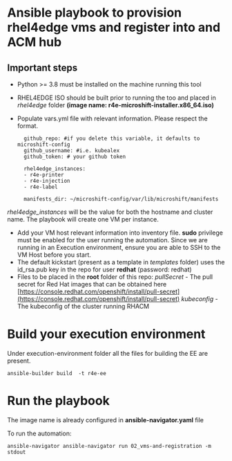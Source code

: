 # Ansible playbook to provision rhel4edge vms and register into and ACM hub

## Important steps

- Python >= 3.8 must be installed on the machine running this tool

- RHEL4EDGE ISO should be built prior to running the too and placed in *rhel4edge* folder **(image name: r4e-microshift-installer.x86_64.iso)**

- Populate vars.yml file with relevant information. Please respect the format.
 
        github_repo: #if you delete this variable, it defaults to microshift-config
        github_username: #i.e. kubealex
        github_token: # your github token 

        rhel4edge_instances: 
        - r4e-printer 
        - r4e-injection 
        - r4e-label 

        manifests_dir: ~/microshift-config/var/lib/microshift/manifests

*rhel4edge_instances* will be the value for both the hostname and cluster name. The playbook will create one VM per instance.

- Add your VM host relevant information into inventory file. **sudo** privilege must be enabled for the user running the automation. Since we are running in an Execution environment, ensure you are able to SSH to the VM Host before you start. 
- The default kickstart (present as a template in *templates* folder) uses the id_rsa.pub key in the repo for user **redhat** (password: redhat)
- Files to be placed in the **root** folder of this repo:
*pullSecret* - The pull secret for Red Hat images that can be obtained here [https://console.redhat.com/openshift/install/pull-secret](https://console.redhat.com/openshift/install/pull-secret)
*kubeconfig* - The kubeconfig of the cluster running RHACM

# Build your execution environment

Under execution-environment folder all the files for building the EE are present.

    ansible-builder build  -t r4e-ee

# Run the playbook 

The image name is already configured in **ansible-navigator.yaml** file

To run the automation:

    ansible-navigator ansible-navigator run 02_vms-and-registration -m stdout 

